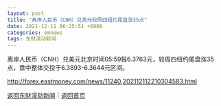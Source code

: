 ```yaml
---
layout: post
title: "离岸人民币（CNH）兑美元较周四纽约尾盘涨35点"
date: 2021-12-11 06:25:51 +0800
categories: emnews
tags: 东财滚动新闻
---
```


离岸人民币（CNH）兑美元北京时间05:59报6.3763元，较周四纽约尾盘涨35点，盘中整体交投于6.3893-6.3644元区间。

<http://forex.eastmoney.com/news/11240,202112112210304583.html>

[返回东财滚动新闻](//finews.withounder.com/emnews/)｜[返回首页](//finews.withounder.com/)